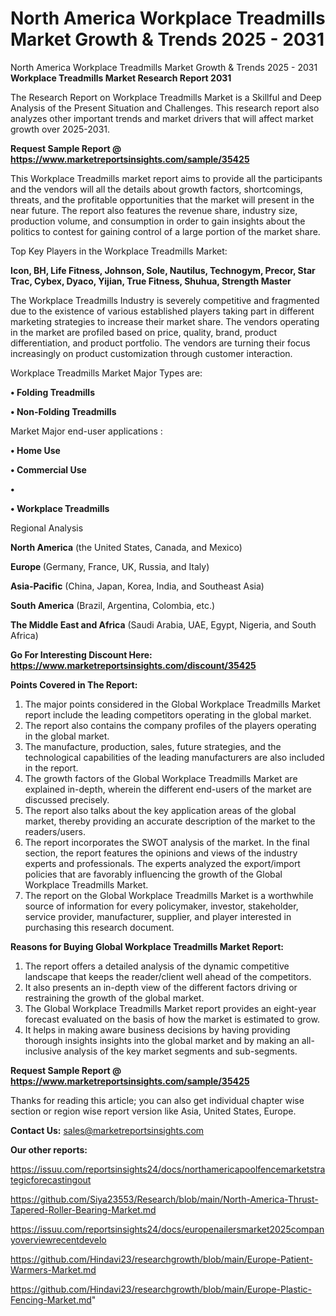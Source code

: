 # North America Workplace Treadmills Market Growth & Trends 2025 - 2031
North America Workplace Treadmills Market Growth & Trends 2025 - 2031
<strong>Workplace Treadmills Market Research Report 2031</strong>

The Research Report on Workplace Treadmills Market is a Skillful and Deep Analysis of the Present Situation and Challenges. This research report also analyzes other important trends and market drivers that will affect market growth over 2025-2031.

<strong>Request Sample Report @ <a href=https://www.marketreportsinsights.com/sample/35425>https://www.marketreportsinsights.com/sample/35425</a></strong>

This Workplace Treadmills market report aims to provide all the participants and the vendors will all the details about growth factors, shortcomings, threats, and the profitable opportunities that the market will present in the near future. The report also features the revenue share, industry size, production volume, and consumption in order to gain insights about the politics to contest for gaining control of a large portion of the market share.

Top Key Players in the Workplace Treadmills Market:

<strong>Icon, BH, Life Fitness, Johnson, Sole, Nautilus, Technogym, Precor, Star Trac, Cybex, Dyaco, Yijian, True Fitness, Shuhua, Strength Master</strong>

The Workplace Treadmills Industry is severely competitive and fragmented due to the existence of various established players taking part in different marketing strategies to increase their market share. The vendors operating in the market are profiled based on price, quality, brand, product differentiation, and product portfolio. The vendors are turning their focus increasingly on product customization through customer interaction.

Workplace Treadmills Market Major Types are:

<strong>•  Folding Treadmills

•  Non-Folding Treadmills</strong>

Market Major end-user applications :

<strong>•  Home Use

•  Commercial Use

•  

•  Workplace Treadmills</strong>

Regional Analysis

</u><strong><b>North America</b></strong> (the United States, Canada, and Mexico)

<strong><b>Europe </b></strong>(Germany, France, UK, Russia, and Italy)

<strong><b>Asia-Pacific</b></strong> (China, Japan, Korea, India, and Southeast Asia)

<strong><b>South America</b></strong> (Brazil, Argentina, Colombia, etc.)

<strong><b>The Middle East and Africa</b></strong> (Saudi Arabia, UAE, Egypt, Nigeria, and South Africa)

<strong>Go For Interesting Discount Here: <a href=https://www.marketreportsinsights.com/discount/35425>https://www.marketreportsinsights.com/discount/35425</a></strong>

<strong>Points Covered in The Report:</strong>
<ol>
  <li>The major points considered in the Global Workplace Treadmills Market report include the leading competitors operating in the global market.</li>
  <li>The report also contains the company profiles of the players operating in the global market.</li>
  <li>The manufacture, production, sales, future strategies, and the technological capabilities of the leading manufacturers are also included in the report.</li>
  <li>The growth factors of the Global Workplace Treadmills Market are explained in-depth, wherein the different end-users of the market are discussed precisely.</li>
  <li>The report also talks about the key application areas of the global market, thereby providing an accurate description of the market to the readers/users.</li>
  <li>The report incorporates the SWOT analysis of the market. In the final section, the report features the opinions and views of the industry experts and professionals. The experts analyzed the export/import policies that are favorably influencing the growth of the Global Workplace Treadmills Market.</li>
  <li>The report on the Global Workplace Treadmills Market is a worthwhile source of information for every policymaker, investor, stakeholder, service provider, manufacturer, supplier, and player interested in purchasing this research document.</li>
</ol>
<strong>Reasons for Buying Global Workplace Treadmills Market Report:</strong>

<ol>
  <li>The report offers a detailed analysis of the dynamic competitive landscape that keeps the reader/client well ahead of the competitors.</li>
  <li>It also presents an in-depth view of the different factors driving or restraining the growth of the global market.</li>
  <li>The Global Workplace Treadmills Market report provides an eight-year forecast evaluated on the basis of how the market is estimated to grow.</li>
  <li>It helps in making aware business decisions by having providing thorough insights insights into the global market and by making an all-inclusive analysis of the key market segments and sub-segments.</li>
</ol>
<strong>Request Sample Report @ <a href=https://www.marketreportsinsights.com/sample/35425>https://www.marketreportsinsights.com/sample/35425</a></strong>


Thanks for reading this article; you can also get individual chapter wise section or region wise report version like Asia, United States, Europe.

<strong>Contact Us:</strong>
sales@marketreportsinsights.com

<strong>Our other reports:</strong>

<a href=https://issuu.com/reportsinsights24/docs/northamericapoolfencemarketstrategicforecastingout>https://issuu.com/reportsinsights24/docs/northamericapoolfencemarketstrategicforecastingout</a>

<a href=https://github.com/Siya23553/Research/blob/main/North-America-Thrust-Tapered-Roller-Bearing-Market.md>https://github.com/Siya23553/Research/blob/main/North-America-Thrust-Tapered-Roller-Bearing-Market.md</a>

<a href=https://issuu.com/reportsinsights24/docs/europenailersmarket2025companyoverviewrecentdevelo>https://issuu.com/reportsinsights24/docs/europenailersmarket2025companyoverviewrecentdevelo</a>

<a href=https://github.com/Hindavi23/researchgrowth/blob/main/Europe-Patient-Warmers-Market.md>https://github.com/Hindavi23/researchgrowth/blob/main/Europe-Patient-Warmers-Market.md</a>

<a href=https://github.com/Hindavi23/researchgrowth/blob/main/Europe-Plastic-Fencing-Market.md>https://github.com/Hindavi23/researchgrowth/blob/main/Europe-Plastic-Fencing-Market.md</a>"
